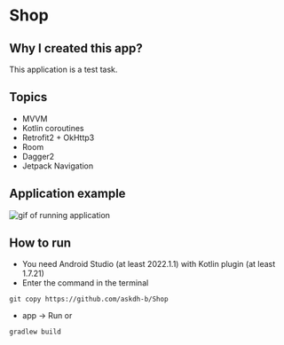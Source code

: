 # Shop
## Why I created this app?
This application is a test task.
## Topics
* MVVM
* Kotlin coroutines
* Retrofit2 + OkHttp3
* Room
* Dagger2
* Jetpack Navigation
## Application example
![gif of running application](https://github.com/askdh-b/Shop/blob/master/video_2023-03-09_10-55-08.gif)
## How to run
* You need Android Studio (at least 2022.1.1) with Kotlin plugin (at least 1.7.21)
* Enter the command in the terminal
```git
git copy https://github.com/askdh-b/Shop
```
* app -> Run or
```gradle
gradlew build
```
